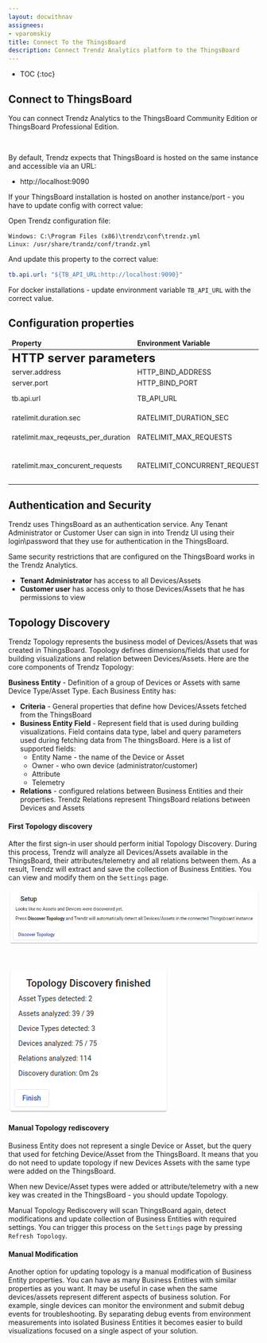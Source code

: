 ```yaml
---
layout: docwithnav
assignees:
- vparomskiy
title: Connect To the ThingsBoard
description: Connect Trendz Analytics platform to the ThingsBoard
---
```


* TOC
{:toc}


## Connect to ThingsBoard
You can connect Trendz Analytics to the ThingsBoard Community Edition or ThingsBoard Professional Edition.

<br/>

By default, Trendz expects that ThingsBoard is hosted on the same instance and accessible via an URL:
 
 - http://localhost:9090
    
If your ThingsBoard installation is hosted on another instance/port - you have to update config with correct value:

Open Trendz configuration file:

```
Windows: C:\Program Files (x86)\trendz\conf\trendz.yml
Linux: /usr/share/trandz/conf/trandz.yml
```
    
And update this property to the correct value:

```yml
tb.api.url: "${TB_API_URL:http://localhost:9090}"
```    
    
For docker installations - update environment variable ``TB_API_URL`` with the correct value.
   

## Configuration properties

<table>
  <thead>
      <tr>
          <td><b>Property</b></td><td><b>Environment Variable</b></td><td><b>Default Value</b></td><td><b>Description</b></td>
      </tr>
  </thead>
  <tbody>
      <tr>
          <td colspan="4"><span style="font-weight: bold; font-size: 24px;">HTTP server parameters</span></td>
      </tr>  
      <tr>
          <td>server.address</td>
          <td>HTTP_BIND_ADDRESS</td>
          <td>0.0.0.0</td>
          <td>HTTP Server bind address</td>
      </tr>
      <tr>
          <td>server.port</td>
          <td>HTTP_BIND_PORT</td>
          <td>8888</td>
          <td>HTTP Server bind port</td>
      </tr>
      <tr>
            <td>tb.api.url</td>
            <td>TB_API_URL</td>
            <td>http://localhost:9090</td>
            <td>ThingsBoard Cluster REST API url</td>
        </tr>
      <tr>
          <td>ratelimit.duration.sec</td>
          <td>RATELIMIT_DURATION_SEC</td>
          <td>1</td>
          <td>Control amount of api calls per duration</td>
      </tr>
      <tr>
          <td>ratelimit.max_reqeusts_per_duration</td>
          <td>RATELIMIT_MAX_REQUESTS</td>
          <td>5000</td>
          <td>Max number of allowed API calls per configured duration</td>
      </tr>
      <tr>
          <td>ratelimit.max_concurent_requests</td>
          <td>RATELIMIT_CONCURRENT_REQUESTS</td>
          <td>8</td>
          <td>Max number of concurrent API calls. Overrides RATELIMIT_MAX_REQUESTS limit</td>
      </tr>                    
  </tbody>
</table>

## Authentication and Security
Trendz uses ThingsBoard as an authentication service. Any Tenant Administrator or Customer User can sign in into Trendz UI using their login\password that they use for authentication in the ThingsBoard.

Same security restrictions that are configured on the ThingsBoard works in the Trendz Analytics. 

- **Tenant Administrator** has access to all Devices/Assets
- **Customer user** has access only to those Devices/Assets that he has permissions to view


## Topology Discovery
Trendz Topology represents the business model of Devices/Assets that was created in ThingsBoard. 
Topology defines dimensions/fields that used for building visualizations and relation between Devices/Assets.
Here are the core components of Trendz Topology:


**Business Entity** - Definition of a group of Devices or Assets with same Device Type/Asset Type. Each Business Entity has:

- **Criteria** - General properties that define how Devices/Assets fetched from the ThingsBoard
- **Business Entity Field** - Represent field that is used during building visualizations. Field contains data type, label and query parameters used during fetching data from The thingsBoard.
Here is a list of supported fields:
    - Entity Name - the name of the Device or Asset
    - Owner - who own device (administrator/customer)
    - Attribute
    - Telemetry
- **Relations** - configured relations between Business Entities and their properties. Trendz Relations represent ThingsBoard relations between Devices and Assets

#### First Topology discovery


After the first sign-in user should perform initial Topology Discovery. During this process, Trendz will analyze all Devices/Assets available in the ThingsBoard, their attributes/telemetry and all relations between them.
As a result, Trendz will extract and save the collection of Business Entities. You can view and modify them on the `Settings` page.

![image](/images/trendz/first-discovery.png)

<br/>

![image](/images/trendz/discover-results.png)
 
#### Manual Topology rediscovery
Business Entity does not represent a single Device or Asset, but the query that used for fetching Device/Asset from the ThingsBoard. It means that you do not need to update topology if new Devices Assets with the same type were added on the ThingsBoard.

When new Device/Asset types were added or attribute/telemetry with a new key was created in the ThingsBoard - you should update Topology. 


Manual Topology Rediscovery will scan ThingsBoard again, detect modifications and update collection of Business Entities with required settings. 
You can trigger this process on the `Settings` page by pressing `Refresh Topology`.

 
#### Manual Modification
Another option for updating topology is a manual modification of Business Entity properties. You can have as many Business Entities with similar properties as you want. 
It may be useful in case when the same devices/assets represent different aspects of business solution. For example, single devices can monitor the environment and submit debug events for troubleshooting.
By separating debug events from environment measurements into isolated Business Entities it becomes easier to build visualizations focused on a single aspect of your solution.

